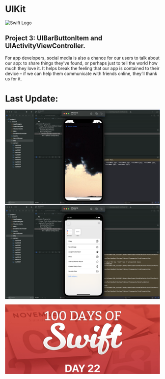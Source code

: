 # UIKit

![Swift Logo](https://cdn-icons-png.flaticon.com/256/919/919833.png)

##  Project 3:  UIBarButtonItem and UIActivityViewController.
For app developers, social media is also a chance for our users to talk about our app: to share things they’ve found, or perhaps just to tell the world how much they love it. It helps break the feeling that our app is contained to their device – if we can help them communicate with friends online, they’ll thank us for it.

# Last Update:
![Page 1](updat1.png)
![Page 1](updat2.png)

![Page 1](toReadme/22.png)

